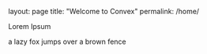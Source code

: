 layout: page
title: "Welcome to Convex"
permalink: /home/

Lorem Ipsum

a lazy fox jumps over a brown fence
